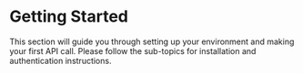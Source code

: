 # Getting Started

This section will guide you through setting up your environment and making your first API call. Please follow the sub-topics for installation and authentication instructions.
